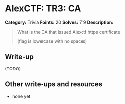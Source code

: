 # AlexCTF: TR3: CA

**Category:** Trivia
**Points:** 20
**Solves:** 719
**Description:**

> What is the CA that issued Alexctf https certificate
>
> (flag is lowercase with no spaces)

## Write-up

(TODO)

## Other write-ups and resources

 * none yet
